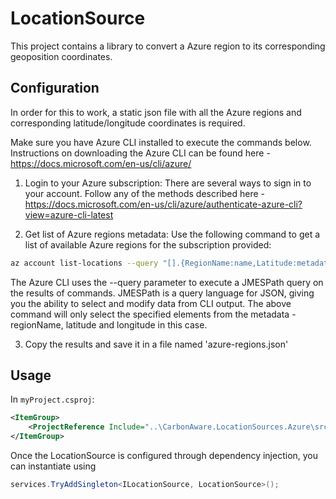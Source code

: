 # LocationSource
This project contains a library to convert a Azure region to its corresponding geoposition coordinates. 

## Configuration
In order for this to work, a static json file with all the Azure regions and corresponding latitude/longitude coordinates is required.  

Make sure you have Azure CLI installed to execute the commands below. Instructions on downloading the Azure CLI can be found here - https://docs.microsoft.com/en-us/cli/azure/

1. Login to your Azure subscription: There are several ways to sign in to your account. Follow any of the methods described here - https://docs.microsoft.com/en-us/cli/azure/authenticate-azure-cli?view=azure-cli-latest

2. Get list of Azure regions metadata: Use the following command to get a list of available Azure regions for the subscription provided: 

```bash 
az account list-locations --query "[].{RegionName:name,Latitude:metadata.latitude,Longitude:metadata.longitude }"
```

The Azure CLI uses the --query parameter to execute a JMESPath query on the results of commands. JMESPath is a query language for JSON, giving you the ability to select and modify data from CLI output. The above command will only select the specified elements from the metadata -regionName, latitude and longitude in this case.

3. Copy the results and save it in a file named 'azure-regions.json'


## Usage

In `myProject.csproj`:
```xml
<ItemGroup>
    <ProjectReference Include="..\CarbonAware.LocationSources.Azure\src\CarbonAware.LocationSources.Azure.csproj" />
</ItemGroup>
```

Once the LocationSource is configured through dependency injection, you can instantiate using

```csharp
services.TryAddSingleton<ILocationSource, LocationSource>();
```
